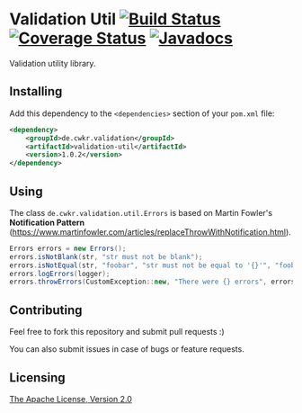 # Validation Util [![Build Status](https://travis-ci.org/cwkr/util-java.svg?branch=master)](https://travis-ci.org/cwkr/util-java) [![Coverage Status](https://coveralls.io/repos/github/cwkr/util-java/badge.svg?branch=master)](https://coveralls.io/github/cwkr/util-java?branch=master) [![Javadocs](https://www.javadoc.io/badge/de.cwkr.validation/validation-util.svg?color=blue)](https://www.javadoc.io/doc/de.cwkr.validation/validation-util)

Validation utility library.


## Installing

Add this dependency to the `<dependencies>` section of your `pom.xml` file:

```xml
<dependency>
    <groupId>de.cwkr.validation</groupId>
    <artifactId>validation-util</artifactId>
    <version>1.0.2</version>
</dependency>
```


## Using

The class `de.cwkr.validation.util.Errors` is based on Martin Fowler's **Notification Pattern** (https://www.martinfowler.com/articles/replaceThrowWithNotification.html).

```java
Errors errors = new Errors();
errors.isNotBlank(str, "str must not be blank");
errors.isNotEqual(str, "foobar", "str must not be equal to '{}'", "foobar");
errors.logErrors(logger);
errors.throwErrors(CustomException::new, "There were {} errors", errors.countErrors())
```


## Contributing

Feel free to fork this repository and submit pull requests :)

You can also submit issues in case of bugs or feature requests.


## Licensing

[The Apache License, Version 2.0](LICENSE)

